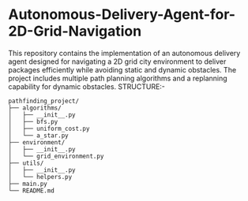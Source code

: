 # Autonomous-Delivery-Agent-for-2D-Grid-Navigation
This repository contains the implementation of an autonomous delivery agent designed for navigating a 2D grid city environment to deliver packages efficiently while avoiding static and dynamic obstacles. The project includes multiple path planning algorithms and a replanning capability for dynamic obstacles.
STRUCTURE:-
```
pathfinding_project/
├── algorithms/
│   ├── __init__.py
│   ├── bfs.py
│   ├── uniform_cost.py
│   └── a_star.py
├── environment/
│   ├── __init__.py
│   └── grid_environment.py
├── utils/
│   ├── __init__.py
│   └── helpers.py
├── main.py
└── README.md
```
